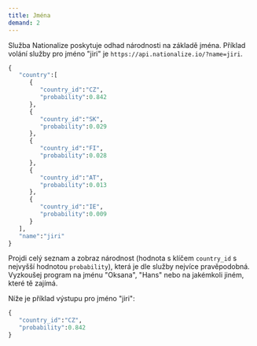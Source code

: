 ```yaml
---
title: Jména
demand: 2
---
```


Služba Nationalize poskytuje odhad národnosti na základě jména. Příklad volání služby pro jméno "jiri" je `https://api.nationalize.io/?name=jiri`.

```py
{
   "country":[
      {
         "country_id":"CZ",
         "probability":0.842
      },
      {
         "country_id":"SK",
         "probability":0.029
      },
      {
         "country_id":"FI",
         "probability":0.028
      },
      {
         "country_id":"AT",
         "probability":0.013
      },
      {
         "country_id":"IE",
         "probability":0.009
      }
   ],
   "name":"jiri"
}
```

Projdi celý seznam a zobraz národnost (hodnota s klíčem `country_id` s nejvyšší hodnotou `probability`), která je dle služby nejvíce pravěpodobná. Vyzkoušej program na jménu "Oksana", "Hans" nebo na jakémkoli jiném, které tě zajímá.

Níže je příklad výstupu pro jméno "jiri":

```py
{
   "country_id":"CZ",
   "probability":0.842
}
```
